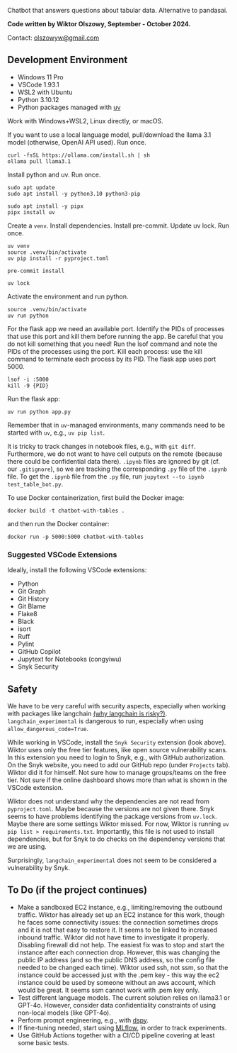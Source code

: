 Chatbot that answers questions about tabular data. Alternative to pandasai.

**Code written by Wiktor Olszowy, September - October 2024.**

Contact: [olszowyw@gmail.com](mailto:olszowyw@gmail.com)

## Development Environment

- Windows 11 Pro
- VSCode 1.93.1
- WSL2 with Ubuntu
- Python 3.10.12
- Python packages managed with [uv](https://github.com/astral-sh/uv)

Work with Windows+WSL2, Linux directly, or macOS.

If you want to use a local language model, pull/download the llama 3.1 model (otherwise, OpenAI API used). Run once.
```
curl -fsSL https://ollama.com/install.sh | sh
ollama pull llama3.1
```

Install python and uv. Run once.
```
sudo apt update
sudo apt install -y python3.10 python3-pip

sudo apt install -y pipx
pipx install uv
```

Create a ```venv```. Install dependencies. Install pre-commit. Update uv lock. Run once.
```
uv venv
source .venv/bin/activate
uv pip install -r pyproject.toml

pre-commit install

uv lock
```

Activate the environment and run python.
```
source .venv/bin/activate
uv run python
```

For the flask app we need an available port. Identify the PIDs of processes that use this port and kill them before
running the app. Be careful that you do not kill something that you need!
Run the lsof command and note the PIDs of the processes using the port. Kill each process: use the kill command to
terminate each process by its PID. The flask app uses port 5000.
```
lsof -i :5000
kill -9 {PID}
```

Run the flask app:
```
uv run python app.py
```

Remember that in ```uv```-managed environments, many commands need to be started with ```uv```, e.g., ```uv pip list```.

It is tricky to track changes in notebook files, e.g., with `git diff`.
Furthermore, we do not want to have cell outputs on the remote (because there could be confidential data there).
`.ipynb` files are ignored by git (cf. our ```.gitignore```), so we are tracking the corresponding `.py` file of the `.ipynb` file.
To get the `.ipynb` file from the `.py` file, run ```jupytext --to ipynb test_table_bot.py```.

To use Docker containerization, first build the Docker image:
```
docker build -t chatbot-with-tables .
```
and then run the Docker container:
```
docker run -p 5000:5000 chatbot-with-tables
```

### Suggested VSCode Extensions

Ideally, install the following VSCode extensions:

- Python
- Git Graph
- Git History
- Git Blame
- Flake8
- Black
- isort
- Ruff
- Pylint
- GitHub Copilot
- Jupytext for Notebooks (congyiwu)
- Snyk Security

## Safety

We have to be very careful with security aspects, especially when working with packages like langchain [(why langchain is risky?)](https://www.thoughtworks.com/radar/languages-and-frameworks/summary/langchain). ```langchain_experimental``` is dangerous to run, especially when using ```allow_dangerous_code=True```.

While working in VSCode, install the ```Snyk Security``` extension (look above). Wiktor uses only the free tier features, like open source vulnerability scans. In this extension you need to login to Snyk, e.g., with GitHub authorization. On the Snyk website, you need to add our GitHub repo (under ```Projects``` tab). Wiktor did it for himself. Not sure how to manage groups/teams on the free tier. Not sure if the online dashboard shows more than what is shown in the VSCode extension.

Wiktor does not understand why the dependencies are not read from ```pyproject.toml```. Maybe because the versions are not given there. Snyk seems to have problems identifying the package versions from ```uv.lock```. Maybe there are some settings Wiktor missed. For now, Wiktor is running ```uv pip list > requirements.txt```. Importantly, this file is not used to install dependencies, but for Snyk to do checks on the dependency versions that we are using.

Surprisingly, ```langchain_experimental``` does not seem to be considered a vulnerability by Snyk.

## To Do (if the project continues)

- Make a sandboxed EC2 instance, e.g., limiting/removing the outbound traffic. Wiktor has already set up an EC2 instance for this work, though he faces some connectivity issues: the connection sometimes drops and it is not that easy to restore it. It seems to be linked to increased inbound traffic. Wiktor did not have time to investigate it properly. Disabling firewall did not help. The easiest fix was to stop and start the instance after each connection drop. However, this was changing the public IP address (and so the public DNS address, so the config file needed to be changed each time). Wiktor used ssh, not ssm, so that the instance could be accessed just with the .pem key - this way the ec2 instance could be used by someone without an aws account, which would be great. It seems ssm cannot work with .pem key only.
- Test different language models. The current solution relies on llama3.1 or GPT-4o. However, consider data confidentiality constraints of using non-local models (like GPT-4o).
- Perform prompt engineering, e.g., with [dspy](https://github.com/stanfordnlp/dspy).
- If fine-tuning needed, start using [MLflow](https://github.com/mlflow/mlflow), in order to track experiments.
- Use GitHub Actions together with a CI/CD pipeline covering at least some basic tests.